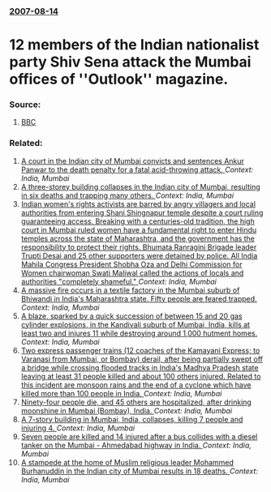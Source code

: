 ### [2007-08-14](/news/2007/08/14/index.md)

#  12 members of the Indian nationalist party Shiv Sena attack the Mumbai offices of ''Outlook'' magazine. 




### Source:

1. [BBC](http://news.bbc.co.uk/2/hi/south_asia/6946430.stm)

### Related:

1. [A court in the Indian city of Mumbai convicts and sentences Ankur Panwar to the death penalty for a fatal acid-throwing attack. ](/news/2016/09/8/a-court-in-the-indian-city-of-mumbai-convicts-and-sentences-ankur-panwar-to-the-death-penalty-for-a-fatal-acid-throwing-attack.md) _Context: India, Mumbai_
2. [A three-storey building collapses in the Indian city of Mumbai, resulting in six deaths and trapping many others. ](/news/2016/04/30/a-three-storey-building-collapses-in-the-indian-city-of-mumbai-resulting-in-six-deaths-and-trapping-many-others.md) _Context: India, Mumbai_
3. [Indian women's rights activists are barred by angry villagers and local authorities from entering Shani Shingnapur temple despite a court ruling guaranteeing access. Breaking with a centuries-old tradition, the high court in Mumbai ruled women have a fundamental right to enter Hindu temples across the state of Maharashtra, and the government has the responsibility to protect their rights. Bhumata Ranragini Brigade leader Trupti Desai and 25 other supporters were detained by police. All India Mahila Congress President Shobha Oza and Delhi Commission for Women chairwoman Swati Maliwal called the actions of locals and authorities "completely shameful." ](/news/2016/04/2/indian-women-s-rights-activists-are-barred-by-angry-villagers-and-local-authorities-from-entering-shani-shingnapur-temple-despite-a-court-ru.md) _Context: India, Mumbai_
4. [ A massive fire occurs in a textile factory in the Mumbai suburb of Bhiwandi in India's Maharashtra state. Fifty people are feared trapped. ](/news/2016/04/12/a-massive-fire-occurs-in-a-textile-factory-in-the-mumbai-suburb-of-bhiwandi-in-india-s-maharashtra-state-fifty-people-are-feared-trapped.md) _Context: India, Mumbai_
5. [A blaze, sparked by a quick succession of between 15 and 20 gas cylinder explosions, in the Kandivali suburb of Mumbai, India, kills at least two and injures 11 while destroying around 1,000  hutment homes. ](/news/2015/12/7/a-blaze-sparked-by-a-quick-succession-of-between-15-and-20-gas-cylinder-explosions-in-the-kandivali-suburb-of-mumbai-india-kills-at-leas.md) _Context: India, Mumbai_
6. [Two express passenger trains (12 coaches of the Kamayani Express; to Varanasi from Mumbai, or Bombay) derail, after being partially swept off a bridge while crossing flooded tracks in India's Madhya Pradesh state leaving at least 31 people killed and about 100 others injured. Related to this incident are monsoon rains and the end of a cyclone which have killed more than 100 people in India. ](/news/2015/08/4/two-express-passenger-trains-12-coaches-of-the-kamayani-express-to-varanasi-from-mumbai-or-bombay-derail-after-being-partially-swept-of.md) _Context: India, Mumbai_
7. [Ninety-four people die, and 45 others are hospitalized, after drinking moonshine in Mumbai (Bombay), India. ](/news/2015/06/21/ninety-four-people-die-and-45-others-are-hospitalized-after-drinking-moonshine-in-mumbai-bombay-india.md) _Context: India, Mumbai_
8. [A 7-story building in Mumbai, India, collapses, killing 7 people and injuring 4. ](/news/2014/03/14/a-7-story-building-in-mumbai-india-collapses-killing-7-people-and-injuring-4.md) _Context: India, Mumbai_
9. [Seven people are killed and 14 injured after a bus collides with a diesel tanker on the Mumbai - Ahmedabad highway in India. ](/news/2014/01/29/seven-people-are-killed-and-14-injured-after-a-bus-collides-with-a-diesel-tanker-on-the-mumbai-ahmedabad-highway-in-india.md) _Context: India, Mumbai_
10. [A stampede at the home of Muslim religious leader Mohammed Burhanuddin in the Indian city of Mumbai results in 18 deaths. ](/news/2014/01/17/a-stampede-at-the-home-of-muslim-religious-leader-mohammed-burhanuddin-in-the-indian-city-of-mumbai-results-in-18-deaths.md) _Context: India, Mumbai_
